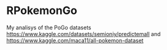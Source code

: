 # RPokemonGo
My analisys of the PoGo datasets
https://www.kaggle.com/datasets/semioniy/predictemall and  https://www.kaggle.com/maca11/all-pokemon-dataset
